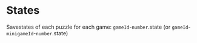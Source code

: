 # States

Savestates of each puzzle for each game: `gameId`-`number`.state (or `gameId`-`minigameId`-`number`.state)
